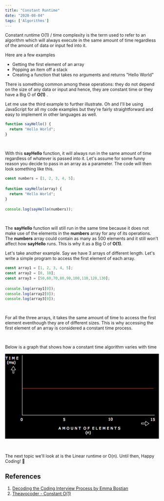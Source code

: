 ```yaml
---
title: "Constant Runtime"
date: "2020-08-04"
tags: ['Algorithms']
---
```




Constant runtime O(1) / time complexity is the term used to refer to an algorithm which will always execute in the same
amount of time regardless of the amount of data or input fed into it.

Here are a few examples
* Getting the first element of an array
* Popping an item off a stack
* Creating a function that takes no arguments and returns "Hello World"

There is something common among these operations: they do not depend on the size of any data or input and hence, they are
constant time or they have a Big O of **O(1)** .

Let me use the third example to further illustrate. Oh and I'll be using JavaScript for all my code examples but they're
fairly straightforward and easy to implement in other languages as well.

```javascript
function sayHello() {
  return "Hello World";
}
 ``` 

<br />

With this **sayHello** function, it will always run in the same amount of time regardless of whatever is passed into it.
Let's assume for some funny reason you decide to pass in an array as a parameter. The code will then look something like this.

```javascript
const numbers = [1, 2, 3, 4, 5];

function sayHello(array) {
  return "Hello World";
}

console.log(sayHello(numbers));
 ``` 
<br />

The **sayHello** function will still run in the same time because it does not make use of the elements in the 
**numbers** array for any of its operations. The **numbers** array could contain as many as 500 elements and it still
won't affect how **sayHello** runs. This is why it as a Big O of **O(1)**.

Let's take another example. Say we have 3 arrays of different length. Let's write a simple program to access the first
element of each array.

```javascript
const array1 = [1, 2, 3, 4, 5];
const array2 = [0, 10];
const array3 = [50,60,70,80,90,100,110,120,130];

console.log(array1[0]);
console.log(array2[0]);
console.log(array3[0]);
 ``` 

<br />

For all the three arrays, it takes the same amount of time to access the first element eventhough they are of different
sizes. This is why accessing the first element of an array is considered a constant time process.

<br /> 

Below is a graph that shows how a constant time algorithm varies with time

![Constant Time Graph](../assets/blog-images/constant.png)

<br />

The next topic we'll look at is the Linear runtime or O(n). Until then, Happy Coding! :punch:

## References
1. <a href="https://gumroad.com/l/aUVXY" target="_blank" rel="noopener noreferrer">Decoding the Coding Interview Process by Emma Bostian</a>
2. <a href="https://www.theavocoder.com/big-o-notation/2018/12/22/constant-o1" target="_blank" rel="noopener noreferrer">Theavocoder - Constant O(1)</a>

